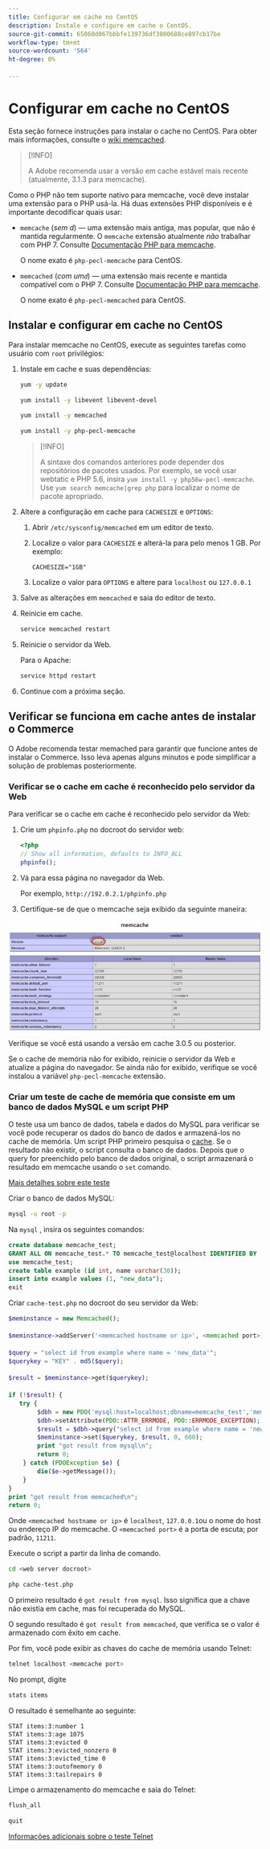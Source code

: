 ```yaml
---
title: Configurar em cache no CentOS
description: Instale e configure em cache o CentOS.
source-git-commit: 65060d067bbbfe139736df3800688ce897cb17be
workflow-type: tm+mt
source-wordcount: '564'
ht-degree: 0%

---
```



# Configurar em cache no CentOS

Esta seção fornece instruções para instalar o cache no CentOS. Para obter mais informações, consulte o [wiki memcached](https://github.com/memcached/old-wiki).

>[!INFO]
>
>A Adobe recomenda usar a versão em cache estável mais recente (atualmente, 3.1.3 para memcache).

Como o PHP não tem suporte nativo para memcache, você deve instalar uma extensão para o PHP usá-la. Há duas extensões PHP disponíveis e é importante decodificar quais usar:

- `memcache` (_sem d_) — uma extensão mais antiga, mas popular, que não é mantida regularmente.
O `memcache` extensão atualmente _não_ trabalhar com PHP 7. Consulte [Documentação PHP para memcache](https://www.php.net/manual/en/book.memcache.php).

   O nome exato é `php-pecl-memcache` para CentOS.

- `memcached` (_com um`d`_) — uma extensão mais recente e mantida compatível com o PHP 7. Consulte [Documentação PHP para memcache](https://www.php.net/manual/en/book.memcached.php).

   O nome exato é `php-pecl-memcached` para CentOS.

## Instalar e configurar em cache no CentOS

Para instalar memcache no CentOS, execute as seguintes tarefas como usuário com `root` privilégios:

1. Instale em cache e suas dependências:

   ```bash
   yum -y update
   ```

   ```bash
   yum install -y libevent libevent-devel
   ```

   ```bash
   yum install -y memcached
   ```

   ```bash
   yum install -y php-pecl-memcache
   ```

   >[!INFO]
   >
   >A sintaxe dos comandos anteriores pode depender dos repositórios de pacotes usados. Por exemplo, se você usar webtatic e PHP 5.6, insira `yum install -y php56w-pecl-memcache`. Use `yum search memcache|grep php` para localizar o nome de pacote apropriado.


1. Altere a configuração em cache para `CACHESIZE` e `OPTIONS`:

   1. Abrir `/etc/sysconfig/memcached` em um editor de texto.
   1. Localize o valor para `CACHESIZE` e alterá-la para pelo menos 1 GB. Por exemplo:

      ```config
      CACHESIZE="1GB"
      ```

   1. Localize o valor para `OPTIONS` e altere para `localhost` ou `127.0.0.1`

1. Salve as alterações em `memcached` e saia do editor de texto.
1. Reinicie em cache.

   ```bash
   service memcached restart
   ```

1. Reinicie o servidor da Web.

   Para o Apache:

   ```bash
   service httpd restart
   ```

1. Continue com a próxima seção.

## Verificar se funciona em cache antes de instalar o Commerce

O Adobe recomenda testar memached para garantir que funcione antes de instalar o Commerce. Isso leva apenas alguns minutos e pode simplificar a solução de problemas posteriormente.

### Verificar se o cache em cache é reconhecido pelo servidor da Web

Para verificar se o cache em cache é reconhecido pelo servidor da Web:

1. Crie um `phpinfo.php` no docroot do servidor web:

   ```php
   <?php
   // Show all information, defaults to INFO_ALL
   phpinfo();
   ```

1. Vá para essa página no navegador da Web.

   Por exemplo, `http://192.0.2.1/phpinfo.php`

1. Certifique-se de que o memcache seja exibido da seguinte maneira:

![Confirmar se o cache de memória é reconhecido pelo servidor da Web](../../assets/configuration/memcache.png)

Verifique se você está usando a versão em cache 3.0.5 ou posterior.

Se o cache de memória não for exibido, reinicie o servidor da Web e atualize a página do navegador. Se ainda não for exibido, verifique se você instalou a variável `php-pecl-memcache` extensão.

### Criar um teste de cache de memória que consiste em um banco de dados MySQL e um script PHP

O teste usa um banco de dados, tabela e dados do MySQL para verificar se você pode recuperar os dados do banco de dados e armazená-los no cache de memória. Um script PHP primeiro pesquisa o [cache](https://glossary.magento.com/cache). Se o resultado não existir, o script consulta o banco de dados. Depois que o query for preenchido pelo banco de dados original, o script armazenará o resultado em memcache usando o `set` comando.

[Mais detalhes sobre este teste](https://www.digitalocean.com/community/tutorials/how-to-install-and-use-memcache-on-ubuntu-12-04)

Criar o banco de dados MySQL:

```bash
mysql -u root -p
```

Na `mysql` , insira os seguintes comandos:

```sql
create database memcache_test;
GRANT ALL ON memcache_test.* TO memcache_test@localhost IDENTIFIED BY 'memcache_test';
use memcache_test;
create table example (id int, name varchar(30));
insert into example values (1, "new_data");
exit
```

Criar `cache-test.php` no docroot do seu servidor da Web:

```php
$meminstance = new Memcached();

$meminstance->addServer('<memcached hostname or ip>', <memcached port>);

$query = "select id from example where name = 'new_data'";
$querykey = "KEY" . md5($query);

$result = $meminstance->get($querykey);

if (!$result) {
   try {
        $dbh = new PDO('mysql:host=localhost;dbname=memcache_test','memcache_test','memcache_test');
        $dbh->setAttribute(PDO::ATTR_ERRMODE, PDO::ERRMODE_EXCEPTION);
        $result = $dbh->query("select id from example where name = 'new_data'")->fetch();
        $meminstance->set($querykey, $result, 0, 600);
        print "got result from mysql\n";
        return 0;
    } catch (PDOException $e) {
        die($e->getMessage());
    }
}
print "got result from memcached\n";
return 0;
```

Onde `<memcached hostname or ip>` é `localhost`, `127.0.0.1`ou o nome do host ou endereço IP do memcache. O `<memcached port>` é a porta de escuta; por padrão, `11211`.

Execute o script a partir da linha de comando.

```bash
cd <web server docroot>
```

```bash
php cache-test.php
```

O primeiro resultado é `got result from mysql`. Isso significa que a chave não existia em cache, mas foi recuperada do MySQL.

O segundo resultado é `got result from memcached`, que verifica se o valor é armazenado com êxito em cache.

Por fim, você pode exibir as chaves do cache de memória usando Telnet:

```bash
telnet localhost <memcache port>
```

No prompt, digite

```bash
stats items
```

O resultado é semelhante ao seguinte:

```terminal
STAT items:3:number 1
STAT items:3:age 1075
STAT items:3:evicted 0
STAT items:3:evicted_nonzero 0
STAT items:3:evicted_time 0
STAT items:3:outofmemory 0
STAT items:3:tailrepairs 0
```

Limpe o armazenamento do memcache e saia do Telnet:

```bash
flush_all
```

```bash
quit
```

[Informações adicionais sobre o teste Telnet](https://darkcoding.net/software/memcached-list-all-keys/)
